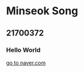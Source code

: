 Minseok Song
============
21700372
--------

### Hello World

[go to naver.com](https://www.naver.com)

